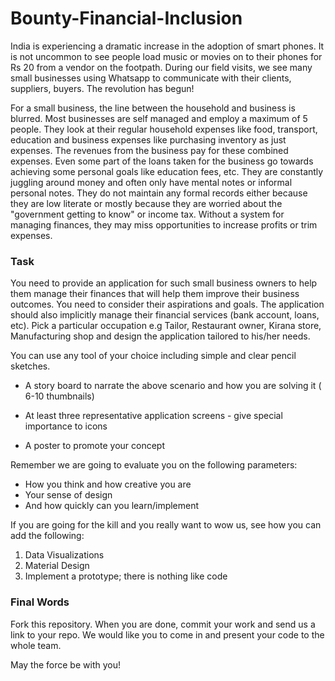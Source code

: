 # Bounty-Financial-Inclusion

India is experiencing a dramatic increase in the adoption of smart phones. It is not uncommon to see people load music or movies on to their phones for Rs 20 from a vendor on the footpath. During our field visits, we see many small businesses using Whatsapp to communicate with their clients, suppliers, buyers. The revolution has begun!

For a small business, the line between the household and business is blurred. Most businesses are self managed and employ a maximum of 5 people. They look at their regular household expenses like food, transport, education and business expenses like purchasing inventory as just expenses. The revenues from the business pay for these combined expenses. Even some part of the loans taken for the business go towards achieving some personal goals like education fees, etc. They are constantly juggling around money and often only have mental notes or informal personal notes. They do not maintain any formal records either because they are low literate or mostly because they are worried about the "government getting to know" or income tax. Without a system for managing finances, they may miss opportunities to increase profits or trim expenses. 

### Task

You need to provide an application for such small business owners to help them manage their finances that will help them improve their business outcomes. You need to consider their aspirations and goals. The application should also implicitly manage their financial services (bank account, loans, etc). Pick a particular occupation e.g Tailor, Restaurant owner, Kirana store, Manufacturing shop and design the application tailored to his/her needs.

You can use any tool of your choice including simple and clear pencil sketches. 

* A story board to narrate the above scenario and how you are solving it ( 6-10 thumbnails)

* At least three representative application screens - give special importance to icons

* A poster to promote your concept

Remember we are going to evaluate you on the following parameters:
 * How you think and how creative you are
 * Your sense of design
 * And how quickly can you learn/implement

If you are going for the kill and you really want to wow us, see how you can add the following:

1.  Data Visualizations
2.  Material Design
3.  Implement a prototype; there is nothing like code

### Final Words
Fork this repository. When you are done, commit your work and send us a link to your repo. We would like you to come in and present your code to the whole team. 

May the force be with you!